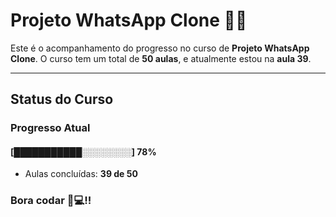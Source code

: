 # **Projeto WhatsApp Clone** 📱📞

Este é o acompanhamento do progresso no curso de **Projeto WhatsApp Clone**. 
O curso tem um total de **50 aulas**, e atualmente estou na **aula 39**.

---

## **Status do Curso**

### Progresso Atual  
#### [███████████░░░░░░░░] **78%**  
- Aulas concluídas: **39 de 50**  

### Bora codar 🚀💻!!

